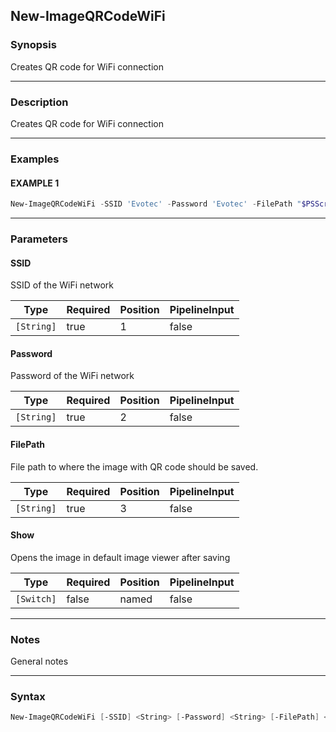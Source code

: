 New-ImageQRCodeWiFi
-------------------




### Synopsis
Creates QR code for WiFi connection



---


### Description

Creates QR code for WiFi connection



---


### Examples
#### EXAMPLE 1
```PowerShell
New-ImageQRCodeWiFi -SSID 'Evotec' -Password 'Evotec' -FilePath "$PSScriptRoot\Samples\QRCodeWiFi.png"
```



---


### Parameters
#### **SSID**

SSID of the WiFi network






|Type      |Required|Position|PipelineInput|
|----------|--------|--------|-------------|
|`[String]`|true    |1       |false        |



#### **Password**

Password of the WiFi network






|Type      |Required|Position|PipelineInput|
|----------|--------|--------|-------------|
|`[String]`|true    |2       |false        |



#### **FilePath**

File path to where the image with QR code should be saved.






|Type      |Required|Position|PipelineInput|
|----------|--------|--------|-------------|
|`[String]`|true    |3       |false        |



#### **Show**

Opens the image in default image viewer after saving






|Type      |Required|Position|PipelineInput|
|----------|--------|--------|-------------|
|`[Switch]`|false   |named   |false        |





---


### Notes
General notes



---


### Syntax
```PowerShell
New-ImageQRCodeWiFi [-SSID] <String> [-Password] <String> [-FilePath] <String> [-Show] [<CommonParameters>]
```
